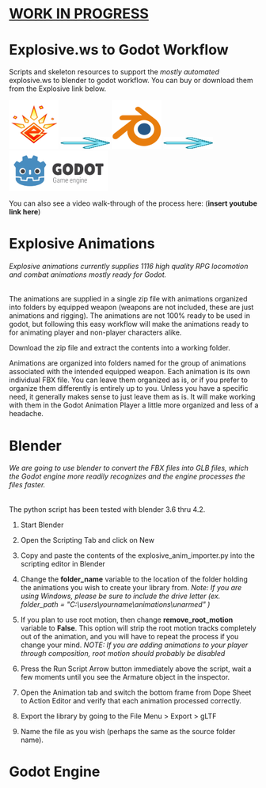 # <u>WORK IN PROGRESS</u>

# Explosive.ws to Godot Workflow

Scripts and skeleton resources to support the *mostly automated* explosive.ws to blender to godot workflow. You can buy or download them from the Explosive link below.

<p align="left">
  <a href="https://www.explosive.ws/products/rpg-animation-fbx-for-godot-blender">
    <img src="logos/ExplosiveLLC.svg" height="100" width="100" alt="Explosive.WS"></a>
  <img src="logos/next-arrows-svgrepo-com.svg" height="25" width="100">
  <a href="https://blender.org">
    <img src="logos/blender.svg" width="100" alt="Godot Engine logo"></a>
  <img src="logos/next-arrows-svgrepo-com.svg" height="25" width="100">
  <a href="https://godotengine.org">
    <img src="logos/logo_outlined.svg" width="200" alt="Godot Engine logo"></a>

</p>




You can also see a video walk-through of the process here: (**insert youtube link here**)

# Explosive Animations

###### Explosive animations currently supplies 1116 high quality RPG locomotion and combat animations *mostly ready* for Godot.

The animations are supplied in a single zip file with animations organized into folders by equipped weapon (weapons are not included, these are just animations and rigging). The animations are not 100% ready to be used in godot, but following this easy workflow will make the animations ready to for animating player and non-player characters alike.

Download the zip file and extract the contents into a working folder.

Animations are organized into folders named for the group of animations associated with the intended equipped weapon. Each animation is its own individual FBX file. You can leave them organized as is, or if you prefer to organize them differently is entirely up to you. Unless you have a specific need, it generally makes sense to just leave them as is. It will make working with them in the Godot Animation Player a little more organized and less of a headache.



# Blender

###### We are going to use blender to convert the FBX files into GLB files, which the Godot engine more readily recognizes and the engine processes the files faster.

The python script has been tested with blender 3.6 thru 4.2.

1. Start Blender

2. Open the Scripting Tab and click on New

3. Copy and paste the contents of the explosive_anim_importer.py into the scripting editor in Blender

4. Change the **folder_name** variable to the location of the folder holding the animations you wish to create your library from. *Note: If you are using Windows, please be sure to include the drive letter (ex. folder_path = "C:\users\yourname\animations\unarmed" )*

5. If you plan to use root motion, then change **remove_root_motion** variable to **False**. This option will strip the root motion tracks completely out of the animation, and you will have to repeat the process if you change your mind. *NOTE: If you are adding animations to your player through composition, root motion should probably be disabled*

6. Press the Run Script Arrow button immediately above the script, wait a few moments until you see the Armature object in the inspector.

7. Open the Animation tab and switch the bottom frame from Dope Sheet to Action Editor and verify that each animation processed correctly.

8. Export the library by going to the File Menu > Export > gLTF

9. Name the file as you wish (perhaps the same as the source folder name).

# Godot Engine



## 
